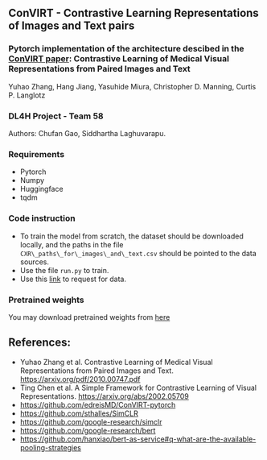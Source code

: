 ## ConVIRT - Contrastive Learning Representations of Images and Text pairs

### Pytorch implementation of the architecture descibed in the [ConVIRT paper](https://arxiv.org/pdf/2010.00747.pdf): Contrastive Learning of Medical Visual Representations from Paired Images and Text
Yuhao Zhang, Hang Jiang, Yasuhide Miura, Christopher D. Manning, Curtis P. Langlotz

### DL4H Project - Team 58
Authors: Chufan Gao, Siddhartha Laghuvarapu. 

### Requirements
- Pytorch
- Numpy
- Huggingface
- tqdm

### Code instruction
- To train the model from scratch, the dataset should be downloaded locally, and the paths in the file `CXR\_paths\_for\_images\_and\_text.csv` should be pointed to the data sources.  
- Use the file `run.py` to train.
- Use this [link](https://physionet.org/content/mimic-cxr/2.0.0/) to request for data. 

### Pretrained weights
 You may download pretrained weights from [here](https://uillinoisedu-my.sharepoint.com/:f:/g/personal/chufan2_illinois_edu/El6DqeqGvz1OoUyl5SuM0tkBA_ndFGL1O5534otk4uODBQ?e=hzwkK2)

## References: 
- Yuhao Zhang et al. Contrastive Learning of Medical Visual Representations from Paired Images and Text. https://arxiv.org/pdf/2010.00747.pdf
- Ting Chen et al. A Simple Framework for Contrastive Learning of Visual Representations. https://arxiv.org/abs/2002.05709
- https://github.com/edreisMD/ConVIRT-pytorch
- https://github.com/sthalles/SimCLR
- https://github.com/google-research/simclr
- https://github.com/google-research/bert
- https://github.com/hanxiao/bert-as-service#q-what-are-the-available-pooling-strategies
